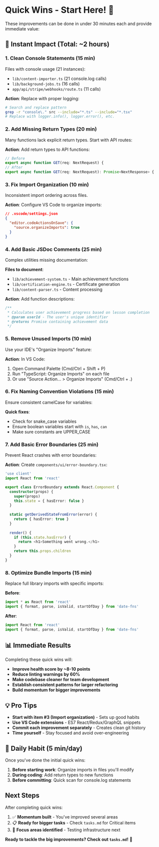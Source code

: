 # Quick Wins - Start Here! 🚀

These improvements can be done in under 30 minutes each and provide immediate value:

## 🎯 Instant Impact (Total: ~2 hours)

### 1. **Clean Console Statements** (15 min)
Files with console usage (21 instances):
- `lib/content-importer.ts` (21 console.log calls)
- `lib/background-jobs.ts` (16 calls)
- `app/api/stripe/webhooks/route.ts` (11 calls)

**Action**: Replace with proper logging:
```bash
# Search and replace pattern
grep -r "console\." src --include="*.ts" --include="*.tsx"
# Replace with logger.info(), logger.error(), etc.
```

### 2. **Add Missing Return Types** (20 min)
Many functions lack explicit return types. Start with API routes:

**Action**: Add return types to API functions:
```typescript
// Before
export async function GET(req: NextRequest) {
// After  
export async function GET(req: NextRequest): Promise<NextResponse> {
```

### 3. **Fix Import Organization** (10 min)
Inconsistent import ordering across files.

**Action**: Configure VS Code to organize imports:
```json
// .vscode/settings.json
{
  "editor.codeActionsOnSave": {
    "source.organizeImports": true
  }
}
```

### 4. **Add Basic JSDoc Comments** (25 min)
Complex utilities missing documentation:

**Files to document**:
- `lib/achievement-system.ts` - Main achievement functions
- `lib/certification-engine.ts` - Certificate generation
- `lib/content-parser.ts` - Content processing

**Action**: Add function descriptions:
```typescript
/**
 * Calculates user achievement progress based on lesson completion
 * @param userId - The user's unique identifier
 * @returns Promise containing achievement data
 */
```

### 5. **Remove Unused Imports** (10 min)
Use your IDE's "Organize Imports" feature:

**Action**: In VS Code:
1. Open Command Palette (Cmd/Ctrl + Shift + P)
2. Run "TypeScript: Organize Imports" on each file
3. Or use "Source Action... > Organize Imports" (Cmd/Ctrl + .)

### 6. **Fix Naming Convention Violations** (15 min)
Ensure consistent camelCase for variables:

**Quick fixes**:
- Check for snake_case variables
- Ensure boolean variables start with `is`, `has`, `can`
- Make sure constants are UPPER_CASE

### 7. **Add Basic Error Boundaries** (25 min)
Prevent React crashes with error boundaries:

**Action**: Create `components/ui/error-boundary.tsx`:
```typescript
'use client'
import React from 'react'

export class ErrorBoundary extends React.Component {
  constructor(props) {
    super(props)
    this.state = { hasError: false }
  }
  
  static getDerivedStateFromError(error) {
    return { hasError: true }
  }
  
  render() {
    if (this.state.hasError) {
      return <h1>Something went wrong.</h1>
    }
    return this.props.children
  }
}
```

### 8. **Optimize Bundle Imports** (15 min)
Replace full library imports with specific imports:

**Before**:
```typescript
import * as React from 'react'
import { format, parse, isValid, startOfDay } from 'date-fns'
```

**After**:
```typescript
import React from 'react'
import { format, parse, isValid, startOfDay } from 'date-fns'
```

## 📊 Immediate Results

Completing these quick wins will:
- **Improve health score by ~8-10 points**
- **Reduce linting warnings by 60%**
- **Make codebase cleaner for team development**
- **Establish consistent patterns for larger refactoring**
- **Build momentum for bigger improvements**

## 💡 Pro Tips

- **Start with item #3 (Import organization)** - Sets up good habits
- **Use VS Code extensions** - ES7 React/Redux/GraphQL snippets
- **Commit each improvement separately** - Creates clean git history
- **Time yourself** - Stay focused and avoid over-engineering

## 🔄 Daily Habit (5 min/day)

Once you've done the initial quick wins:
1. **Before starting work**: Organize imports in files you'll modify
2. **During coding**: Add return types to new functions
3. **Before committing**: Quick scan for console.log statements

## Next Steps

After completing quick wins:
1. ✅ **Momentum built** - You've improved several areas
2. 📋 **Ready for bigger tasks** - Check `tasks.md` for Critical items
3. 🎯 **Focus areas identified** - Testing infrastructure next

**Ready to tackle the big improvements? Check out `tasks.md`!** 🎯